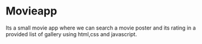 # Movieapp
Its a small movie app where we can search a movie poster and its rating in a provided list of gallery using html,css and javascript.

